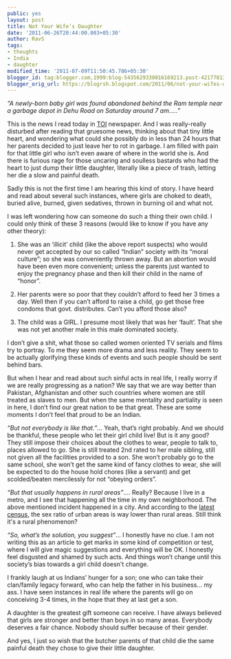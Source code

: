 ```yaml
---
public: yes
layout: post
title: Not Your Wife’s Daughter
date: '2011-06-26T20:44:00.003+05:30'
author: RavS
tags:
- thoughts
- India
- daughter
modified_time: '2011-07-09T11:50:45.786+05:30'
blogger_id: tag:blogger.com,1999:blog-5435629330016169213.post-4217781368453386354
blogger_orig_url: https://blogrsh.blogspot.com/2011/06/not-your-wifes-daughter.html
---
```


_“A newly-born baby girl was found abandoned behind the Ram temple near a garbage depot in Dehu Road on Saturday around 7 am.....”_

This is the news I read today in [TOI](http://timesofindia.indiatimes.com/city/pune/Newly-born-girl-found-abandoned/articleshow/8994054.cms) newspaper. And I was really-really disturbed after reading that gruesome news, thinking about that tiny little heart, and wondering what could she possibly do in less than 24 hours that her parents decided to just leave her to rot in garbage. I am filled with pain for that little girl who isn’t even aware of where in the world she is. And there is furious rage for those uncaring and soulless bastards who had the heart to just dump their little daughter, literally like a piece of trash, letting her die a slow and painful death.

Sadly this is not the first time I am hearing this kind of story. I have heard and read about several such instances, where girls are choked to death, buried alive, burned, given sedatives, thrown in burning oil and what not.

I was left wondering how can someone do such a thing their own child. I could only think of these 3 reasons (would like to know if you have any other theory):

1. She was an ‘illicit’ child (like the above report suspects) who would never get accepted by our so called “Indian” society with its “moral culture”; so she was conveniently thrown away. But an abortion would have been even more convenient; unless the parents just wanted to enjoy the pregnancy phase and then kill their child in the name of “honor”.

2. Her parents were so poor that they couldn’t afford to feed her 3 times a day. Well then if you can’t afford to raise a child, go get those free condoms that govt. distributes. Can’t you afford those also?

3. The child was a GIRL. I presume most likely that was her ‘fault’. That she was not yet another male in this male dominated society.

I don’t give a shit, what those so called women oriented TV serials and films try to portray. To me they seem more drama and less reality. They seem to be actually glorifying these kinds of events and such people should be sent behind bars.

But when I hear and read about such sinful acts in real life, I really worry if we are really progressing as a nation? We say that we are way better than Pakistan, Afghanistan and other such countries where women are still treated as slaves to men. But when the same mentality and partiality is seen in here, I don’t find our great nation to be that great. These are some moments I don’t feel that proud to be an Indian.

_“But not everybody is like that.”_... Yeah, that’s right probably. And we should be thankful, these people who let their girl child live! But is it any good? They still impose their choices about the clothes to wear, people to talk to, places allowed to go. She is still treated 2nd rated to her male sibling, still not given all the facilities provided to a son. She won’t probably go to the same school, she won’t get the same kind of fancy clothes to wear, she will be expected to do the house hold chores (like a servant) and get scolded/beaten mercilessly for not “obeying orders”.

_“But that usually happens in rural areas”_.... Really? Because I live in a metro, and I see that happening all the time in my own neighborhood. The above mentioned incident happened in a city. And according to the [latest census](http://censusindia.gov.in/Census_Data_2001/India_at_glance/fsex.aspx), the sex ratio of urban areas is way lower than rural areas. Still think it's a rural phenomenon?

_“So, what’s the solution, you suggest”_... I honestly have no clue. I am not writing this as an article to get marks in some kind of competition or test, where I will give magic suggestions and everything will be OK. I honestly feel disgusted and shamed by such acts. And things won’t change until this society’s bias towards a girl child doesn't change.

I frankly laugh at us Indians’ hunger for a son; one who can take their clan/family legacy forward, who can help the father in his business... my ass. I have seen instances in real life where the parents will go on conceiving 3-4 times, in the hope that they at last get a son.

A daughter is the greatest gift someone can receive. I have always believed that girls are stronger and better than boys in so many areas. Everybody deserves a fair chance. Nobody should suffer because of their gender.

And yes, I just so wish that the butcher parents of that child die the same painful death they chose to give their little daughter.